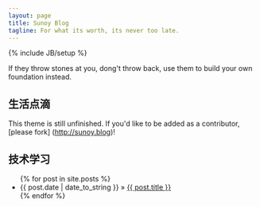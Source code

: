 ```yaml
---
layout: page
title: Sunoy Blog
tagline: For what its worth, its never too late.
---
```

{% include JB/setup %}

If they throw stones at you, dong't throw back, use them to build your own foundation instead.

## 生活点滴

This theme is still unfinished. If you'd like to be added as a contributor, [please fork]
(http://sunoy.blog)!
    
## 技术学习

<ul class="posts">
  {% for post in site.posts %}
    <li><span>{{ post.date | date_to_string }}</span> &raquo; <a href="{{ BASE_PATH }}{{ post.url }}">{{ post.title }}</a></li>
  {% endfor %}
</ul>




